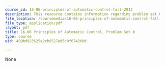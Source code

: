```yaml
---
course_id: 16-06-principles-of-automatic-control-fall-2012
description: This resource contains information regarding problem set 8.
file_location: /coursemedia/16-06-principles-of-automatic-control-fall-2012/409bd923625e2cb0527a95c0f674260d_MIT16_06F12_ProblemsSet_8.pdf
file_type: application/pdf
layout: pdf
title: 16.06 Principles of Automatic Control, Problem Set 8
type: course
uid: 409bd923625e2cb0527a95c0f674260d

---
```

None